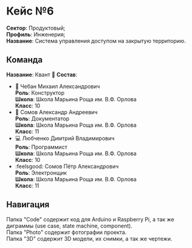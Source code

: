 # Кейс №6
**Сектор**: Продуктовый;\
**Профиль**:  Инженерия;\
**Название**: Система управления доступом на закрытую территорию.
## Команда
**Название**: Квант :sparkler:
**Состав**:
- :crown: Чебан Михаил Александрович\
	**Роль**: Конструктор\
	**Школа**: Школа Марьина Роща им. В.Ф. Орлова\
	**Класс**: 10
- :space_invader: Сомов Александр Андреевич\
	**Роль**: Документатор\
	**Школа**: Школа Марьина Роща им. В.Ф. Орлова\
	**Класс**: 11
- :computer: Любченко Димтрий Владимирович\
	**Роль**: Программист\
	**Школа**: Школа Марьина Роща им. В.Ф. Орлова\
	**Класс**: 10
- :feelsgood: Сомов Пётр Александрович\
	**Роль**: Электронщик\
	**Школа**: Школа Марьина Роща им. В.Ф. Орлова\
	**Класс**: 11
## Навигация
Папка "Code" содержит код для Arduino и Raspberry Pi, а так же диграммы (use case, state machine, component).\
Папка "Photo" содержит фотографии проекта.\
Папка "3D" содержит 3D модели, их снимки, а так же чертежи.
